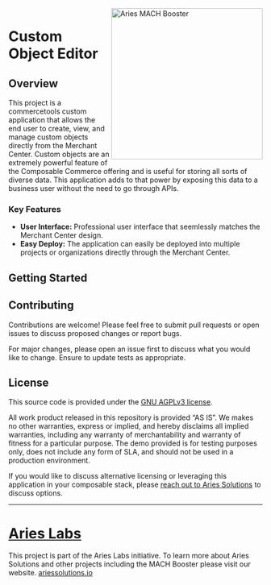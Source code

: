 <img align="right" alt="Aries MACH Booster" width="300" src="https://www.ariessolutions.io/wp-content/uploads/2024/01/aries-about-us-imagery.png">


# Custom Object Editor

## Overview
This project is a commercetools custom application that allows the end user to create, view, and manage custom objects directly from the Merchant Center. Custom objects are an extremely powerful feature of the Composable Commerce offering and is useful for storing all sorts of diverse data. This application adds to that power by exposing this data to a business user without the need to go through APIs.

### Key Features
- **User Interface:** Professional user interface that seemlessly matches the Merchant Center design.
- **Easy Deploy:** The application can easily be deployed into multiple projects or organizations directly through the Merchant Center.


## Getting Started



## Contributing
Contributions are welcome! Please feel free to submit pull requests or open issues to discuss proposed changes or report bugs.

For major changes, please open an issue first to discuss what you would like to change. Ensure to update tests as appropriate.

## License

This source code is provided under the [GNU AGPLv3 license](https://www.gnu.org/licenses/agpl-3.0.en.html).

All work product released in this repository is provided ​“AS IS”. We makes no other warranties, express or implied, and hereby disclaims all implied warranties, including any warranty of merchantability and warranty of fitness for a particular purpose. The demo provided is for testing purposes only, does not include any form of SLA, and should not be used in a production environment.

If you would like to discuss alternative licensing or leveraging this application in your composable stack, please [reach out to Aries Solutions](https://www.ariessolutions.io/contact-aries/) to discuss options.

----


# [Aries Labs](https://www.ariessolutions.io/)

This project is part of the Aries Labs initiative. To learn more about Aries Solutions and other projects including the MACH Booster please visit our website. [ariessolutions.io](https://www.ariessolutions.io)